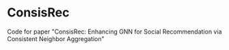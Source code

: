 # ConsisRec
Code for paper "ConsisRec: Enhancing GNN for Social Recommendation via Consistent Neighbor Aggregation"
